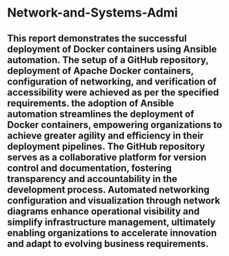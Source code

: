 # Network-and-Systems-Admi
## This report demonstrates the successful deployment of Docker containers using Ansible automation. The setup of a GitHub repository, deployment of Apache Docker containers, configuration of networking, and verification of accessibility were achieved as per the specified requirements. the adoption of Ansible automation streamlines the deployment of Docker containers, empowering organizations to achieve greater agility and efficiency in their deployment pipelines. The GitHub repository serves as a collaborative platform for version control and documentation, fostering transparency and accountability in the development process. Automated networking configuration and visualization through network diagrams enhance operational visibility and simplify infrastructure management, ultimately enabling organizations to accelerate innovation and adapt to evolving business requirements.
